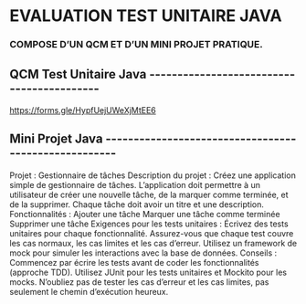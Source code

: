 # EVALUATION TEST UNITAIRE JAVA
### COMPOSE D’UN QCM ET D’UN MINI PROJET PRATIQUE.

##  QCM Test Unitaire Java ------------------------------------------


https://forms.gle/HypfUejUWeXjMtEE6

## Mini Projet Java -----------------------------------------------------

Projet : Gestionnaire de tâches
Description du projet : Créez une application simple de gestionnaire de tâches. L’application doit permettre à un utilisateur de créer une nouvelle tâche, de la marquer comme terminée, et de la supprimer. Chaque tâche doit avoir un titre et une description.
Fonctionnalités :
Ajouter une tâche
Marquer une tâche comme terminée
Supprimer une tâche
Exigences pour les tests unitaires : Écrivez des tests unitaires pour chaque fonctionnalité. Assurez-vous que chaque test couvre les cas normaux, les cas limites et les cas d’erreur. Utilisez un framework de mock pour simuler les interactions avec la base de données.
Conseils :
Commencez par écrire les tests avant de coder les fonctionnalités (approche TDD).
Utilisez JUnit pour les tests unitaires et Mockito pour les mocks.
N’oubliez pas de tester les cas d’erreur et les cas limites, pas seulement le chemin d’exécution heureux.
